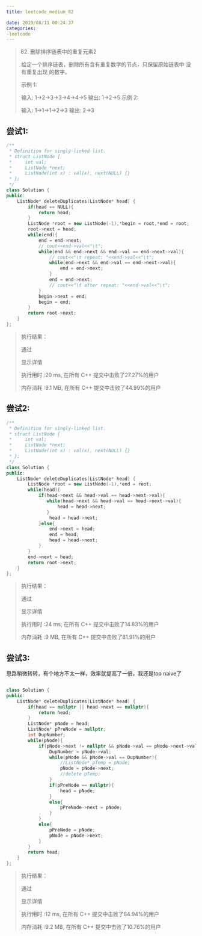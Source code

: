 ```yaml
---
title: leetcode_medium_82

date: 2019/08/11 00:24:37
categories:
-leetcode
---
```



>82. 删除排序链表中的重复元素2
>
>给定一个排序链表，删除所有含有重复数字的节点，只保留原始链表中 没有重复出现 的数字。
>
>示例 1:
>
>输入: 1->2->3->3->4->4->5
>输出: 1->2->5
>示例 2:
>
>输入: 1->1->1->2->3
>输出: 2->3



## 尝试1:

```c++
/**
 * Definition for singly-linked list.
 * struct ListNode {
 *     int val;
 *     ListNode *next;
 *     ListNode(int x) : val(x), next(NULL) {}
 * };
 */
class Solution {
public:
    ListNode* deleteDuplicates(ListNode* head) {
        if(head == NULL){
            return head;
        }
        ListNode *root = new ListNode(-1),*begin = root,*end = root;
        root->next = head;
        while(end){
            end = end->next;
            // cout<<end->val<<"\t";
            while(end && end->next && end->val == end->next->val){
                // cout<<"\t repeat: "<<end->val<<"\t";
                while(end->next && end->val == end->next->val){
                    end = end->next;
                }
                end = end->next;
                // cout<<"\t after repeat: "<<end->val<<"\t";
            }
            begin->next = end;
            begin = end;
        }
        return root->next;
    }
};
```



>执行结果：
>
>通过
>
>显示详情 
>
>执行用时 :20 ms, 在所有 C++ 提交中击败了27.27%的用户
>
>内存消耗 :9.1 MB, 在所有 C++ 提交中击败了44.99%的用户

## 尝试2:



```c++
/**
 * Definition for singly-linked list.
 * struct ListNode {
 *     int val;
 *     ListNode *next;
 *     ListNode(int x) : val(x), next(NULL) {}
 * };
 */
class Solution {
public:
    ListNode* deleteDuplicates(ListNode* head) {
        ListNode *root = new ListNode(-1),*end = root;
        while(head){
            if(head->next && head->val == head->next->val){
               while(head->next && head->val == head->next->val){
                   head = head->next;
               }
                head = head->next;
            }else{
                end->next = head;
                end = head;
                head = head->next;
            }
        }
        end->next = head;
        return root->next;
    }
};
```



>执行结果：
>
>通过
>
>显示详情 
>
>执行用时 :24 ms, 在所有 C++ 提交中击败了14.83%的用户
>
>内存消耗 :9 MB, 在所有 C++ 提交中击败了81.91%的用户



## 尝试3:

思路稍微转转，有个地方不太一样，效率就提高了一倍，我还是too naive了

```c++

class Solution {
public:
    ListNode* deleteDuplicates(ListNode* head) {
        if(head == nullptr || head->next == nullptr){
            return head;
        }
        ListNode* pNode = head;
        ListNode* pPreNode = nullptr;
        int DupNumber;
        while(pNode){
            if(pNode->next != nullptr && pNode->val == pNode->next->val){
                DupNumber = pNode->val;
                while(pNode && pNode->val == DupNumber){
                    //ListNode* pTemp = pNode;
                    pNode = pNode->next;
                    //delete pTemp;
                }
                if(pPreNode == nullptr){
                    head = pNode;   
                }
                else{
                    pPreNode->next = pNode;
                }
            }
            else{
                pPreNode = pNode;
                pNode = pNode->next;
            }
        }
        return head;
    }
};
```



>执行结果：
>
>通过
>
>显示详情 
>
>执行用时 :12 ms, 在所有 C++ 提交中击败了84.94%的用户
>
>内存消耗 :9.2 MB, 在所有 C++ 提交中击败了10.76%的用户